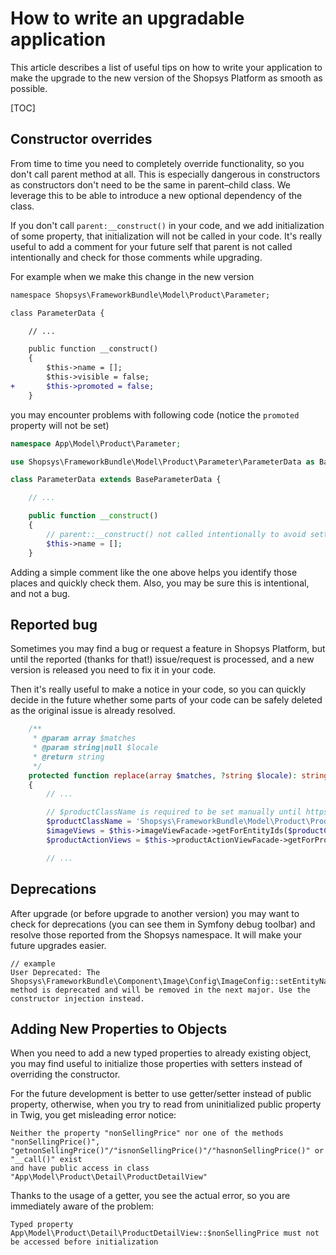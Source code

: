 # How to write an upgradable application

This article describes a list of useful tips on how to write your application to make the upgrade to the new version of the Shopsys Platform as smooth as possible.

[TOC]

## Constructor overrides

From time to time you need to completely override functionality, so you don't call parent method at all.
This is especially dangerous in constructors as constructors don't need to be the same in parent–child class.
We leverage this to be able to introduce a new optional dependency of the class.

If you don't call `parent:__construct()` in your code, and we add initialization of some property, that initialization will not be called in your code.
It's really useful to add a comment for your future self that parent is not called intentionally and check for those comments while upgrading.

For example when we make this change in the new version

```diff
namespace Shopsys\FrameworkBundle\Model\Product\Parameter;

class ParameterData {

    // ...

    public function __construct()
    {
        $this->name = [];
        $this->visible = false;
+       $this->promoted = false;
    }
```

you may encounter problems with following code (notice the `promoted` property will not be set)

```php
namespace App\Model\Product\Parameter;

use Shopsys\FrameworkBundle\Model\Product\Parameter\ParameterData as BaseParameterData;

class ParameterData extends BaseParameterData {

    // ...

    public function __construct()
    {
        // parent::__construct() not called intentionally to avoid setting parameter visibility 
        $this->name = [];
    }
```

Adding a simple comment like the one above helps you identify those places and quickly check them.
Also, you may be sure this is intentional, and not a bug. 

## Reported bug

Sometimes you may find a bug or request a feature in Shopsys Platform, 
but until the reported (thanks for that!) issue/request is processed, and a new version is released you need to fix it in your code.

Then it's really useful to make a notice in your code, so you can quickly decide in the future whether some parts of your code can be safely deleted as the original issue is already resolved.

```php
    /**
     * @param array $matches
     * @param string|null $locale
     * @return string
     */
    protected function replace(array $matches, ?string $locale): string
    {
        // ...

        // $productClassName is required to be set manually until https://github.com/shopsys/shopsys/issues/1693 is resolved
        $productClassName = 'Shopsys\FrameworkBundle\Model\Product\Product';
        $imageViews = $this->imageViewFacade->getForEntityIds($productClassName, $this->getIdsForProducts($products));
        $productActionViews = $this->productActionViewFacade->getForProducts($products);

        // ...
```

## Deprecations

After upgrade (or before upgrade to another version) you may want to check for deprecations (you can see them in Symfony debug toolbar) and resolve those reported from the Shopsys namespace.
It will make your future upgrades easier.

```text
// example
User Deprecated: The Shopsys\FrameworkBundle\Component\Image\Config\ImageConfig::setEntityNameResolver() method is deprecated and will be removed in the next major. Use the constructor injection instead.
```

## Adding New Properties to Objects

When you need to add a new typed properties to already existing object, you may find useful to initialize those properties with setters instead of overriding the constructor.

For the future development is better to use getter/setter instead of public property, otherwise, when you try to read from uninitialized public property in Twig, you get misleading error notice:

```text
Neither the property "nonSellingPrice" nor one of the methods "nonSellingPrice()", "getnonSellingPrice()"/"isnonSellingPrice()"/"hasnonSellingPrice()" or "__call()" exist
and have public access in class "App\Model\Product\Detail\ProductDetailView"
```

Thanks to the usage of a getter, you see the actual error, so you are immediately aware of the problem:
```text
Typed property App\Model\Product\Detail\ProductDetailView::$nonSellingPrice must not be accessed before initialization
```
